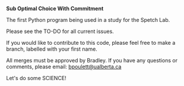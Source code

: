 **Sub Optimal Choice With Commitment**

The first Python program being used in a study for the Spetch Lab.

Please see the TO-DO for all current issues.

If you would like to contribute to this code, please feel free to make a branch, labelled with your first name. 

All merges must be approved by Bradley. If you have any questions or comments, please email: bpoulett@ualberta.ca

Let's do some SCIENCE!
